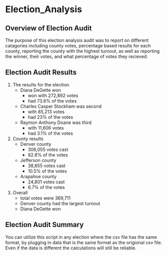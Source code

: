 # Election_Analysis
## Overview of Election Audit
The purpose of this election analysis audit was to report on different catagories
including county votes, percentage based results for each county, reporting the county
with the highest turnout, as well as reporting the winner, their votes, and what percentage of votes they recieved.

## Election Audit Results
1. The results for the election 
    - Diana DeGette won
        - won with 272,892 votes
        - had 73.8% of the votes
    - Charles Casper Stockham was second
        - with 85,213 votes
        - had 23% of the votes
    - Raymon Anthony Doane was third
        - with 11,606 votes
        - had 3.1% of the votes
2. County results 
    - Denver county
        - 306,055 votes cast
        - 82.8% of the votes
    - Jefferson county 
        - 38,855 votes cast
        - 10.5% of the votes
    - Arapahoe county
        - 24,801 votes cast
        - 6.7% of the votes
3. Overall
    - total votes were 369,711
    - Denver county had the largest turnout
    - Diana DeGette won 
## Election Audit Summary
You can utilize this script in any election where the csv file has the same format,
by plugging in data that is the same format as the origional csv file. Even if the 
data is different the calculations will still be reliable. 
